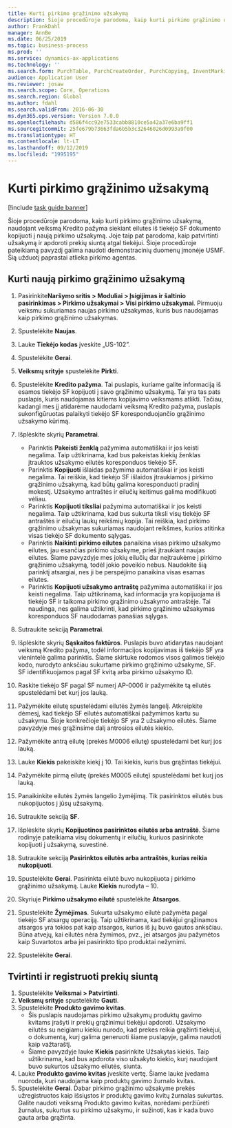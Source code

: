 ```yaml
---
title: Kurti pirkimo grąžinimo užsakymą
description: Šioje procedūroje parodoma, kaip kurti pirkimo grąžinimo užsakymą, naudojant veiksmą Kredito pažyma siekiant eilutes iš tiekėjo SF dokumento kopijuoti į naują pirkimo užsakymą.
author: FrankDahl
manager: AnnBe
ms.date: 06/25/2019
ms.topic: business-process
ms.prod: ''
ms.service: dynamics-ax-applications
ms.technology: ''
ms.search.form: PurchTable, PurchCreateOrder, PurchCopying, InventMarking, PurchEditLines
audience: Application User
ms.reviewer: josaw
ms.search.scope: Core, Operations
ms.search.region: Global
ms.author: fdahl
ms.search.validFrom: 2016-06-30
ms.dyn365.ops.version: Version 7.0.0
ms.openlocfilehash: d586f4cc92e7533cabb8810ce5a42a37e6ba9ff1
ms.sourcegitcommit: 25fe679b73663fda6b5b3c32646026d0993a9f00
ms.translationtype: HT
ms.contentlocale: lt-LT
ms.lasthandoff: 09/12/2019
ms.locfileid: "1995195"
---
```

# <a name="create-a-purchase-return-order"></a>Kurti pirkimo grąžinimo užsakymą

[!include [task guide banner](../../includes/task-guide-banner.md)]

Šioje procedūroje parodoma, kaip kurti pirkimo grąžinimo užsakymą, naudojant veiksmą Kredito pažyma siekiant eilutes iš tiekėjo SF dokumento kopijuoti į naują pirkimo užsakymą. Joje taip pat parodoma, kaip patvirtinti užsakymą ir apdoroti prekių siuntą atgal tiekėjui. Šioje procedūroje pateikiamą pavyzdį galima naudoti demonstracinių duomenų įmonėje USMF. Šią užduotį paprastai atlieka pirkimo agentas.

## <a name="create-a-new-purchase-return-order"></a>Kurti naują pirkimo grąžinimo užsakymą
1. Pasirinkite**Naršymo sritis > Moduliai > Įsigijimas ir šaltinio pasirinkimas > Pirkimo užsakymai > Visi pirkimo užsakymai**. Pirmuoju veiksmu sukuriamas naujas pirkimo užsakymas, kuris bus naudojamas kaip pirkimo grąžinimo užsakymas.  
2. Spustelėkite **Naujas**.
3. Lauke **Tiekėjo kodas** įveskite „US-102”.
4. Spustelėkite **Gerai**.
5. **Veiksmų srityje** spustelėkite **Pirkti**.
6. Spustelėkite **Kredito pažyma**. Tai puslapis, kuriame galite informaciją iš esamos tiekėjo SF kopijuoti į savo grąžinimo užsakymą. Tai yra tas pats puslapis, kuris naudojamas kitiems kopijavimo veiksmams atlikti. Tačiau, kadangi mes jį atidarėme naudodami veiksmą Kredito pažyma, puslapis sukonfigūruotas palaikyti tiekėjo SF koresponduojančio grąžinimo užsakymo kūrimą.  
7. Išplėskite skyrių **Parametrai**.
    - Parinktis **Pakeisti ženklą** pažymima automatiškai ir jos keisti negalima. Taip užtikrinama, kad bus pakeistas kiekių ženklas įtrauktos užsakymo eilutės koresponduos tiekėjo SF.  
    - Parinktis **Kopijuoti** išlaidas pažymima automatiškai ir jos keisti negalima. Tai reiškia, kad tiekėjo SF išlaidos įtraukiamos į pirkimo grąžinimo užsakymą, kad būtų galima koresponduoti pradinį mokestį. Užsakymo antraštės ir eilučių keitimus galima modifikuoti vėliau.  
    - Parinktis **Kopijuoti tiksliai** pažymima automatiškai ir jos keisti negalima. Taip užtikrinama, kad bus sukurta tiksli visų tiekėjo SF antraštės ir eilučių laukų reikšmių kopija. Tai reiškia, kad pirkimo grąžinimo užsakymas sukuriamas naudojant reikšmes, kurios atitinka visas tiekėjo SF dokumento sąlygas. 
    - Parinktis **Naikinti pirkimo eilutes** panaikina visas pirkimo užsakymo eilutes, jau esančias pirkimo užsakyme, prieš įtraukiant naujas eilutes. Šiame pavyzdyje mes jokių eilučių dar neįtraukėme į pirkimo grąžinimo užsakymą, todėl jokio poveikio nebus. Naudokite šią parinktį atsargiai, nes ji be perspėjimo panaikina visas esamas eilutes.  
    * Parinktis **Kopijuoti užsakymo antraštę** pažymima automatiškai ir jos keisti negalima. Taip užtikrinama, kad informacija yra kopijuojama iš tiekėjo SF ir taikoma pirkimo grąžinimo užsakymo antraštėje. Tai naudinga, nes galima užtikrinti, kad pirkimo grąžinimo užsakymas koresponduos SF naudodamas panašias sąlygas.  
8. Sutraukite sekciją **Parametrai**.
9. Išplėskite skyrių **Sąskaitos faktūros**. Puslapis buvo atidarytas naudojant veiksmą Kredito pažyma, todėl informacijos kopijavimas iš tiekėjo SF yra vienintelė galima parinktis. Šiame skirtuke rodomos visos galimos tiekėjo kodo, nurodyto anksčiau sukurtame pirkimo grąžinimo užsakyme, SF.   SF identifikuojamos pagal SF kvitą arba pirkimo užsakymo ID.
10. Raskite tiekėjo SF pagal SF numerį AP-0006 ir pažymėkite tą eilutės spustelėdami bet kurį jos lauką.
11. Pažymėkite eilutę spustelėdami eilutės žymės langelį. Atkreipkite dėmesį, kad tiekėjo SF eilutės automatiškai pažymimos kartu su užsakymu. Šioje konkrečioje tiekėjo SF yra 2 užsakymo eilutės. Šiame pavyzdyje mes grąžinsime dalį antrosios eilutės kiekio.
12. Pažymėkite antrą eilutę (prekės M0006 eilutę) spustelėdami bet kurį jos lauką.
13. Lauke **Kiekis** pakeiskite kiekį į 10. Tai kiekis, kuris bus grąžintas tiekėjui. 
14. Pažymėkite pirmą eilutę (prekės M0005 eilutę) spustelėdami bet kurį jos lauką.
15. Panaikinkite eilutės žymės langelio žymėjimą. Tik pasirinktos eilutės bus nukopijuotos į jūsų užsakymą.
16. Sutraukite sekciją **SF**.
17. Išplėskite skyrių **Kopijuotinos pasirinktos eilutės arba antraštė**. Šiame rodinyje pateikiama visų dokumentų ir eilučių, kuriuos pasirinkote kopijuoti į užsakymą, suvestinė.  
18. Sutraukite sekciją **Pasirinktos eilutės arba antraštės, kurias reikia nukopijuoti**.
19. Spustelėkite **Gerai**. Pasirinkta eilutė buvo nukopijuota į pirkimo grąžinimo užsakymą. Lauke **Kiekis** nurodyta – 10.   
20. Skyriuje **Pirkimo užsakymo eilutė** spustelėkite **Atsargos**.
21. Spustelėkite **Žymėjimas**. Sukurta užsakymo eilutė pažymėta pagal tiekėjo SF atsargų operaciją. Taip užtikrinama, kad tiekėjui grąžinamos atsargos yra tokios pat kaip atsargos, kurios iš jų buvo gautos anksčiau. Būna atvejų, kai eilutės nėra žymimos, pvz., jei atsargos jau pažymėtos kaip Suvartotos arba jei pasirinkto tipo produktai nežymimi.  

22. Spustelėkite **Gerai**.

## <a name="confirm-and-record-the-shipment-of-goods"></a>Tvirtinti ir registruoti prekių siuntą
1. Spustelėkite **Veiksmai > Patvirtinti**.
2. **Veiksmų srityje** spustelėkite **Gauti**.
3. Spustelėkite **Produkto gavimo kvitas**.
    - Šis puslapis naudojamas pirkimo užsakymų produktų gavimo kvitams įrašyti ir prekių grąžinimui tiekėjui apdoroti. Užsakymo eilutės su neigiamu kiekiu nurodo, kad prekes reikia grąžinti tiekėjui, o dokumentą, kurį galima generuoti šiame puslapyje, galima naudoti kaip važtaraštį.   
    - Šiame pavyzdyje lauke **Kiekis** pasirinkite Užsakytas kiekis. Taip užtikrinama, kad bus apdorota viso užsakyto kiekio, kurį naudojant buvo sukurtos užsakymo eilutės, siunta.   
4. Lauke **Produkto gavimo kvitas** įveskite vertę. Šiame lauke įvedama nuoroda, kuri naudojama kaip produktų gavimo žurnalo kvitas.  
5. Spustelėkite **Gerai**. Dabar pirkimo grąžinimo užsakyme prekės užregistruotos kaip išsiųstos ir produktų gavimo kvitų žurnalas sukurtas. Galite naudoti veiksmą Produkto gavimo kvitas, norėdami peržiūrėti žurnalus, sukurtus su pirkimo užsakymu, ir sužinoti, kas ir kada buvo gauta arba grąžinta.  

